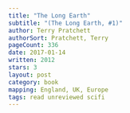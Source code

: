 ```yaml
---
title: "The Long Earth"
subtitle: "(The Long Earth, #1)"
author: Terry Pratchett
authorSort: Pratchett, Terry
pageCount: 336
date: 2017-01-14
written: 2012
stars: 3
layout: post
category: book
mapping: England, UK, Europe
tags: read unreviewed scifi
---
```

